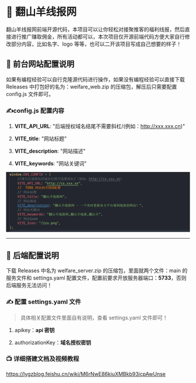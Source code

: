 # 🐐 翻山羊线报网

翻山羊线报网前端开源代码，本项目可以让你轻松对接聚推客的福利线报，然后直接进行推广赚取佣金，所有活动都可以，本次项目仅开源前端代码方便大家自行修改部分内容，比如名字、logo 等等，也可以二开该项目写成自己想要的样子！

## 🧰 前台网站配置说明

如果有编程经验可以自行克隆源代码进行操作，如果没有编程经验可以直接下载 Releases 中打包好的名为：weifare_web.zip 的压缩包，解压后只需要配置 config.js 文件即可。

### ✍config.js 配置内容

1. **VITE_API_URL**: "后端授权域名结尾不需要斜杠/(例如：http://xxx.xxx.cn)"

2. **VITE_title**: "网站标题"

3. **VITE_description**: "网站描述"

4. **VITE_keywords**: "网站关键词"

![](https://raw.githubusercontent.com/lygzblog/githubImg/refs/heads/main/welfare_tip_config.webp)

---

## 🐨 后端配置说明

下载 Releases 中名为 welfare_server.zip 的压缩包，里面就两个文件：main 的服务文件和 settings.yaml 配置文件，配置前要求开放服务器端口：**5733**，否则后端服务无法访问！

### ✍ 配置 settings.yaml 文件

> 具体相关配置文件里面自有说明，查看 settings.yaml 文件即可！

1. apikey：**api 密钥**

2. authorizationKey：**域名授权密钥**

### 📺 详细搭建文档及视频教程

https://lygzblog.feishu.cn/wiki/M6rNwE86kiuXMBkb93icpAwUnse
